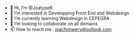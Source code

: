 - 👋 Hi, I’m @JoatypeR
- 👀 I’m interested in Developping Front End and Webdesign
- 🌱 I’m currently learning Webdesign in CEPEGRA
- 💞️ I’m looking to collaborate on all domains 
- 📫 How to reach me : joachimwery@outlook.com

<!---
JoatypeR/JoatypeR is a ✨ special ✨ repository because its `README.md` (this file) appears on your GitHub profile.
You can click the Preview link to take a look at your changes.
--->
